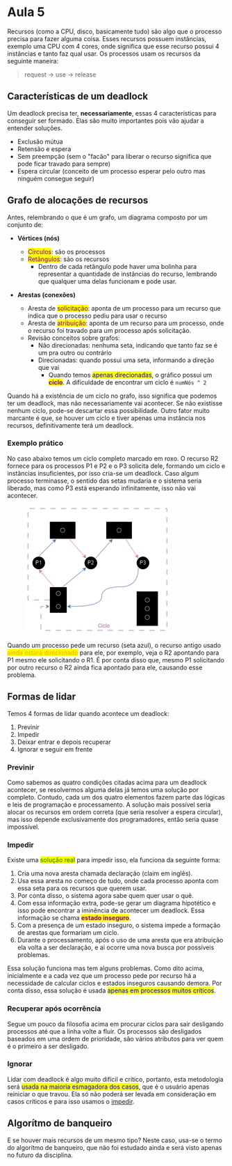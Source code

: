 # Aula 5

Recursos (como a CPU, disco, basicamente tudo) são algo que o processo precisa para fazer alguma coisa. Esses recursos possuem instâncias, exemplo uma CPU com 4 cores, onde significa que esse recurso possui 4 instâncias e tanto faz qual usar. Os processos usam os recursos da seguinte maneira:

> request -> use -> release

## Características de um deadlock

Um deadlock precisa ter, **necessariamente**, essas 4 características para conseguir ser formado. Elas são muito importantes pois vão ajudar a entender soluções.

* Exclusão mútua
* Retensão e espera
* Sem preempção (sem o "facão" para liberar o recurso significa que pode ficar travado para sempre)
* Espera circular (conceito de um processo esperar pelo outro mas ninguém consegue seguir)



## Grafo de alocações de recursos

Antes, relembrando o que é um grafo, um diagrama composto por um conjunto de:&#x20;

* **Vértices (nós)**
  * <mark style="color:purple;">Círculos</mark>: são os processos
  * <mark style="color:purple;">Retângulos</mark>: são os recursos
    * Dentro de cada retângulo pode haver uma bolinha para representar a quantidade de instâncias do recurso, lembrando que qualquer uma delas funcionam e pode usar.



* **Arestas (conexões)**
  * Aresta de <mark style="color:purple;">solicitação</mark>: aponta de um processo para um recurso que indica que o processo pediu para usar o recurso
  * Aresta de <mark style="color:purple;">atribuição</mark>: aponta de um recurso para um processo, onde o recurso foi travado para um processo após solicitação.
  * Revisão conceitos sobre grafos:
    * Não direcionadas: nenhuma seta, indicando que tanto faz se é um pra outro ou contrário
    * Direcionadas: quando possui uma seta, informando a direção que vai
      * Quando temos <mark style="color:blue;">apenas direcionadas</mark>, o gráfico possui um <mark style="color:purple;">**ciclo**</mark>. A dificuldade de encontrar um ciclo é `numNós ^ 2`

Quando há a existência de um ciclo no grafo, isso significa que podemos ter um deadlock, mas não necessariamente vai acontecer. Se não existisse nenhum ciclo, pode-se descartar essa possibilidade. Outro fator muito marcante é que, se houver um ciclo e tiver apenas uma instância nos recursos, definitivamente terá um deadlock.

### Exemplo prático

No caso abaixo temos um ciclo completo marcado em roxo. O recurso R2 fornece para os processos P1 e P2 e o P3 solicita dele, formando um ciclo e instâncias insuficientes, por isso cria-se um deadlock. Caso algum processo terminasse, o sentido das setas mudaria e o sistema seria liberado, mas como P3 está esperando infinitamente, isso não vai acontecer.

<figure><img src="../../.gitbook/assets/grafos para representar deadlock.png" alt=""><figcaption></figcaption></figure>

Quando um processo pede um recurso (seta azul), o recurso antigo usado <mark style="color:orange;">ainda estará direcionado</mark> para ele, por exemplo, veja o R2 apontando para P1 mesmo ele solicitando o R1. É por conta disso que, mesmo P1 solicitando por outro recurso o R2 ainda fica apontado para ele, causando esse problema.

## Formas de lidar

Temos 4 formas de lidar quando acontece um deadlock:

1. Previnir
2. Impedir
3. Deixar entrar e depois recuperar
4. Ignorar e seguir em frente

### Previnir

Como sabemos as quatro condições citadas acima para um deadlock acontecer, se resolvermos alguma delas já temos uma solução por completo. Contudo, cada um dos quatro elementos fazem parte das lógicas e leis de programação e processamento. A solução mais possível seria alocar os recursos em ordem correta (que seria resolver a espera circular), mas isso depende exclusivamente dos programadores, então seria quase impossível.

### Impedir

Existe uma <mark style="color:green;">solução real</mark> para impedir isso, ela funciona da seguinte forma:

1. Cria uma nova aresta chamada declaração (claim em inglês).
2. Usa essa aresta no começo de tudo, onde cada processo aponta com essa seta para os recursos que querem usar.
3. Por conta disso, o sistema agora sabe quem quer usar o quê.
4. Com essa informação extra, pode-se gerar um diagrama hipotético e isso pode encontrar a iminência de acontecer um deadlock. Essa informação se chama <mark style="color:purple;">**estado inseguro**</mark>.
5. Com a presença de um estado inseguro, o sistema impede a formação de arestas que formariam um ciclo.
6. Durante o processamento, após o uso de uma aresta que era atribuição ela volta a ser declaração, e ai ocorre uma nova busca por possíveis problemas.

Essa solução funciona mas tem alguns problemas. Como dito acima, inicialmente e a cada vez que um processo pede por recurso há a necessidade de calcular ciclos e estados inseguros causando demora. Por conta disso, essa solução é usada <mark style="color:blue;">apenas em processos muitos críticos</mark>.

### Recuperar após ocorrência

Segue um pouco da filosofia acima em procurar ciclos para sair desligando processos até que a linha volte a fluir. Os processos são desligados baseados em uma ordem de prioridade, são vários atributos para ver quem é o primeiro a ser desligado.

### Ignorar

Lidar com deadlock é algo muito difícil e crítico, portanto, esta metodologia será <mark style="color:blue;">usada na maioria esmagadora dos casos</mark>, que é o usuário apenas reiniciar o que travou. Ela só não poderá ser levada em consideração em casos críticos e para isso usamos o [impedir](aula-5.md#impedir).

## Algorítmo de banqueiro

E se houver mais recursos de um mesmo tipo? Neste caso, usa-se o termo do algorítmo de banqueiro, que não foi estudado ainda e será visto apenas no futuro da disciplina.
